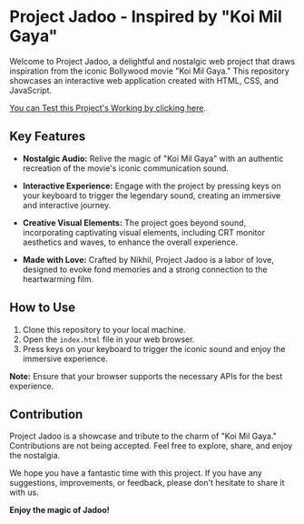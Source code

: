 # Project Jadoo - Inspired by "Koi Mil Gaya"

Welcome to Project Jadoo, a delightful and nostalgic web project that draws inspiration from the iconic Bollywood movie "Koi Mil Gaya." This repository showcases an interactive web application created with HTML, CSS, and JavaScript.

[You can Test this Project's Working by clicking here](https://yadavnikhil03.github.io/Jadoo-Project/).

## Key Features

- **Nostalgic Audio:** Relive the magic of "Koi Mil Gaya" with an authentic recreation of the movie's iconic communication sound.

- **Interactive Experience:** Engage with the project by pressing keys on your keyboard to trigger the legendary sound, creating an immersive and interactive journey.

- **Creative Visual Elements:** The project goes beyond sound, incorporating captivating visual elements, including CRT monitor aesthetics and waves, to enhance the overall experience.

- **Made with Love:** Crafted by Nikhil, Project Jadoo is a labor of love, designed to evoke fond memories and a strong connection to the heartwarming film.

## How to Use

1. Clone this repository to your local machine.
2. Open the `index.html` file in your web browser.
3. Press keys on your keyboard to trigger the iconic sound and enjoy the immersive experience.

**Note:** Ensure that your browser supports the necessary APIs for the best experience.

## Contribution

Project Jadoo is a showcase and tribute to the charm of "Koi Mil Gaya." Contributions are not being accepted. Feel free to explore, share, and enjoy the nostalgia.

We hope you have a fantastic time with this project. If you have any suggestions, improvements, or feedback, please don't hesitate to share it with us.

**Enjoy the magic of Jadoo!**

